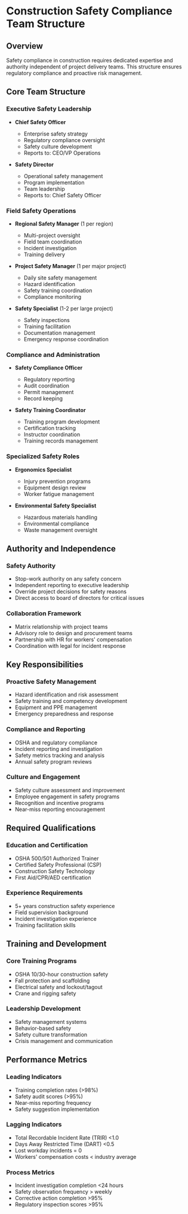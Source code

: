 # Construction Safety Compliance Team Structure

## Overview
Safety compliance in construction requires dedicated expertise and authority independent of project delivery teams. This structure ensures regulatory compliance and proactive risk management.

## Core Team Structure

### Executive Safety Leadership
- **Chief Safety Officer**
  - Enterprise safety strategy
  - Regulatory compliance oversight
  - Safety culture development
  - Reports to: CEO/VP Operations

- **Safety Director**
  - Operational safety management
  - Program implementation
  - Team leadership
  - Reports to: Chief Safety Officer

### Field Safety Operations
- **Regional Safety Manager** (1 per region)
  - Multi-project oversight
  - Field team coordination
  - Incident investigation
  - Training delivery

- **Project Safety Manager** (1 per major project)
  - Daily site safety management
  - Hazard identification
  - Safety training coordination
  - Compliance monitoring

- **Safety Specialist** (1-2 per large project)
  - Safety inspections
  - Training facilitation
  - Documentation management
  - Emergency response coordination

### Compliance and Administration
- **Safety Compliance Officer**
  - Regulatory reporting
  - Audit coordination
  - Permit management
  - Record keeping

- **Safety Training Coordinator**
  - Training program development
  - Certification tracking
  - Instructor coordination
  - Training records management

### Specialized Safety Roles
- **Ergonomics Specialist**
  - Injury prevention programs
  - Equipment design review
  - Worker fatigue management

- **Environmental Safety Specialist**
  - Hazardous materials handling
  - Environmental compliance
  - Waste management oversight

## Authority and Independence

### Safety Authority
- Stop-work authority on any safety concern
- Independent reporting to executive leadership
- Override project decisions for safety reasons
- Direct access to board of directors for critical issues

### Collaboration Framework
- Matrix relationship with project teams
- Advisory role to design and procurement teams
- Partnership with HR for workers' compensation
- Coordination with legal for incident response

## Key Responsibilities

### Proactive Safety Management
- Hazard identification and risk assessment
- Safety training and competency development
- Equipment and PPE management
- Emergency preparedness and response

### Compliance and Reporting
- OSHA and regulatory compliance
- Incident reporting and investigation
- Safety metrics tracking and analysis
- Annual safety program reviews

### Culture and Engagement
- Safety culture assessment and improvement
- Employee engagement in safety programs
- Recognition and incentive programs
- Near-miss reporting encouragement

## Required Qualifications

### Education and Certification
- OSHA 500/501 Authorized Trainer
- Certified Safety Professional (CSP)
- Construction Safety Technology
- First Aid/CPR/AED certification

### Experience Requirements
- 5+ years construction safety experience
- Field supervision background
- Incident investigation experience
- Training facilitation skills

## Training and Development

### Core Training Programs
- OSHA 10/30-hour construction safety
- Fall protection and scaffolding
- Electrical safety and lockout/tagout
- Crane and rigging safety

### Leadership Development
- Safety management systems
- Behavior-based safety
- Safety culture transformation
- Crisis management and communication

## Performance Metrics

### Leading Indicators
- Training completion rates (>98%)
- Safety audit scores (>95%)
- Near-miss reporting frequency
- Safety suggestion implementation

### Lagging Indicators
- Total Recordable Incident Rate (TRIR) <1.0
- Days Away Restricted Time (DART) <0.5
- Lost workday incidents = 0
- Workers' compensation costs < industry average

### Process Metrics
- Incident investigation completion <24 hours
- Safety observation frequency > weekly
- Corrective action completion >95%
- Regulatory inspection scores >95%

